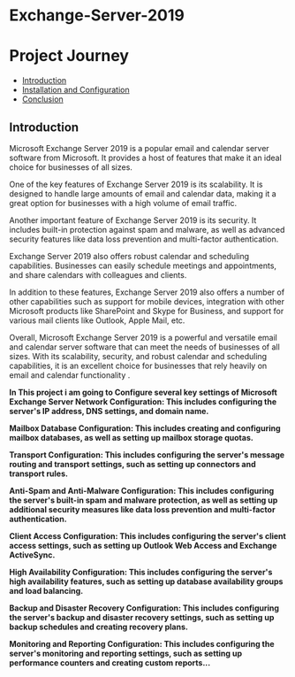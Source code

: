# Exchange-Server-2019


<title> Microsost Exchange Server 2019</title>

  </head>
  <body>
    <h1>Project Journey</h1>
    <nav>
      <ul>
        <li><a href="#introduction">Introduction</a></li>
        <li><a href="https://github.com/MrAAGO/Exchange-server-2019-Installation-and-configuration">Installation and Configuration</a></li>
        <li><a href="#conclusion">Conclusion</a></li>
      </ul>
    </nav>
    <section id="introduction">
      <h2>Introduction</h2>
      <p>Microsoft Exchange Server 2019 is a popular email and calendar server software from Microsoft. It provides a host of features that make it an ideal choice for businesses of all sizes.

One of the key features of Exchange Server 2019 is its scalability. It is designed to handle large amounts of email and calendar data, making it a great option for businesses with a high volume of email traffic.

Another important feature of Exchange Server 2019 is its security. It includes built-in protection against spam and malware, as well as advanced security features like data loss prevention and multi-factor authentication.

Exchange Server 2019 also offers robust calendar and scheduling capabilities. Businesses can easily schedule meetings and appointments, and share calendars with colleagues and clients.

In addition to these features, Exchange Server 2019 also offers a number of other capabilities such as support for mobile devices, integration with other Microsoft products like SharePoint and Skype for Business, and support for various mail clients like Outlook, Apple Mail, etc.

Overall, Microsoft Exchange Server 2019 is a powerful and versatile email and calendar server software that can meet the needs of businesses of all sizes. With its scalability, security, and robust calendar and scheduling capabilities, it is an excellent choice for businesses that rely heavily on email and calendar functionality .</p>

<p><b>In This project i am going to Configure several key settings of Microsoft Exchange Server
Network Configuration: This includes configuring the server's IP address, DNS settings, and domain name.

Mailbox Database Configuration: This includes creating and configuring mailbox databases, as well as setting up mailbox storage quotas.

Transport Configuration: This includes configuring the server's message routing and transport settings, such as setting up connectors and transport rules.

Anti-Spam and Anti-Malware Configuration: This includes configuring the server's built-in spam and malware protection, as well as setting up additional security measures like data loss prevention and multi-factor authentication.

Client Access Configuration: This includes configuring the server's client access settings, such as setting up Outlook Web Access and Exchange ActiveSync.

High Availability Configuration: This includes configuring the server's high availability features, such as setting up database availability groups and load balancing.

Backup and Disaster Recovery Configuration: This includes configuring the server's backup and disaster recovery settings, such as setting up backup schedules and creating recovery plans.

Monitoring and Reporting Configuration: This includes configuring the server's monitoring and reporting settings, such as setting up performance counters and creating custom reports...</p></b>
    </section>
    
    

